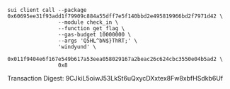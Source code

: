 ```shell
sui client call --package  0x60695ee31f93add1f79909c884a55dff7e5f140bbd2e495819966bd2f7971d42 \
                --module check_in \
                --function get_flag \
                --gas-budget 10000000 \
                --args 'Q5HL^bN$}ThRT;' \
                'windyund' \
                0x011f9404e6f167e549b617a53eea058029167a2beac26c624cbc3550e04b5ad2 \
                0x8
```

Transaction Digest: 9CJkiL5oiwJ53LkSt6uQxycDXxtex8Fw8xbfHSdkb6Uf
